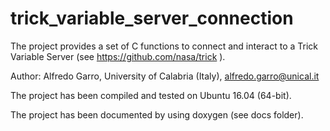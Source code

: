 # trick_variable_server_connection

 The project provides a set of C functions to connect and interact to a Trick Variable Server (see https://github.com/nasa/trick ).

 Author: Alfredo Garro, University of Calabria (Italy), alfredo.garro@unical.it
 
 The project has been compiled and tested on Ubuntu 16.04 (64-bit).
 
 The project has been documented by using doxygen (see docs folder).

